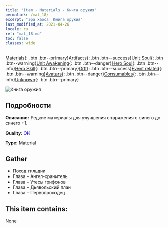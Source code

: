 ```yaml
---
title: "Item - Materials - Книга оружия"
permalink: /mat_18/
excerpt: "Эра хаоса  Книга оружия"
last_modified_at: 2021-04-26
locale: ru
ref: "mat_18.md"
toc: false
classes: wide
---
```

 [Materials](/ItemsRU/){: .btn .btn--primary}[Artifacts](/ItemsRU/Artifacts/){: .btn .btn--success}[Unit Soul](/ItemsRU/UnitSoul/){: .btn .btn--warning}[Unit Awakening](/ItemsRU/UnitAwakening/){: .btn .btn--danger}[Hero Soul](/ItemsRU/HeroSoul/){: .btn .btn--info}[Hero Skill](/ItemsRU/HeroSkill/){: .btn .btn--primary}[Gift](/ItemsRU/Gift/){: .btn .btn--success}[Event related](/ItemsRU/Events/){: .btn .btn--warning}[Avatars](/ItemsRU/Avatars/){: .btn .btn--danger}[Consumables](/ItemsRU/Consumables/){: .btn .btn--info}[Unknown](/ItemsRU/Unknown/){: .btn .btn--primary}

 ![Книга оружия](/images/t/i_cailiao_hexin1.png)

## Подробности
 **Описание:** Редкие материалы для улучшения снаряжения c синего до синего +1.

 **Quality:** <span style="color: #0000CD">OK</span>

 **Type:** Material

## Gather

*    Поход гильдии 
*    Глава - Ангел-хранитель 
*    Глава - Утесы грифонов 
*    Глава - Дьявольский план 
*    Глава - Первопроходец 

## This item contains:

  None

